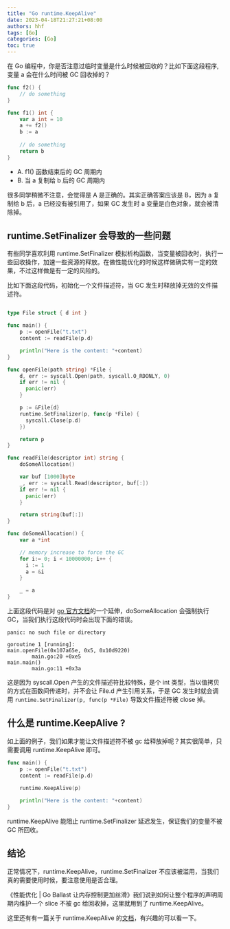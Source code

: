 ```yaml
---
title: "Go runtime.KeepAlive"
date: 2023-04-18T21:27:21+08:00
authors: hhf
tags: [Go] 
categories: [Go]
toc: true
---
```


在 Go 编程中，你是否注意过临时变量是什么时候被回收的？比如下面这段程序, 变量 a 会在什么时间被 GC 回收掉的？

```go
func f2() {
    // do something
}

func f1() int {
    var a int = 10
    a += f2()
    b := a
    
    // do something
    return b
}
```

* A. f1() 函数结束后的 GC 周期内
* B. 当 a 复制给 b 后的 GC 周期内

很多同学稍微不注意，会觉得是 A 是正确的。其实正确答案应该是 B，因为 a 复制给 b 后，a 已经没有被引用了，如果 GC 发生时 a 变量是白色对象，就会被清除掉。

## runtime.SetFinalizer 会导致的一些问题

有些同学喜欢利用 runtime.SetFinalizer 模拟析构函数，当变量被回收时，执行一些回收操作，加速一些资源的释放。在做性能优化的时候这样做确实有一定的效果，不过这样做是有一定的风险的。

比如下面这段代码，初始化一个文件描述符，当 GC 发生时释放掉无效的文件描述符。

```go

type File struct { d int }

func main() {
    p := openFile("t.txt")
    content := readFile(p.d)

    println("Here is the content: "+content)
}

func openFile(path string) *File {
    d, err := syscall.Open(path, syscall.O_RDONLY, 0)
    if err != nil {
      panic(err)
    }

    p := &File{d}
    runtime.SetFinalizer(p, func(p *File) {
      syscall.Close(p.d)
    })

    return p
}

func readFile(descriptor int) string {
    doSomeAllocation()

    var buf [1000]byte
    _, err := syscall.Read(descriptor, buf[:])
    if err != nil {
      panic(err)
    }

    return string(buf[:])
}

func doSomeAllocation() {
    var a *int

    // memory increase to force the GC
    for i:= 0; i < 10000000; i++ {
      i := 1
      a = &i
    }

    _ = a
}
```

上面这段代码是对 [go 官方文档](https://pkg.go.dev/runtime#KeepAlive "go 官方文档")的一个延伸，doSomeAllocation 会强制执行 GC，当我们执行这段代码时会出现下面的错误。

```
panic: no such file or directory

goroutine 1 [running]:
main.openFile(0x107a65e, 0x5, 0x10d9220)
        main.go:20 +0xe5
main.main()
        main.go:11 +0x3a
```

这是因为 syscall.Open 产生的文件描述符比较特殊，是个 int 类型，当以值拷贝的方式在函数间传递时，并不会让 File.d 产生引用关系，于是 GC 发生时就会调用 `runtime.SetFinalizer(p, func(p *File)` 导致文件描述符被 close 掉。

## 什么是 runtime.KeepAlive ?

如上面的例子，我们如果才能让文件描述符不被 gc 给释放掉呢？其实很简单，只需要调用 runtime.KeepAlive 即可。

```go
func main() {
    p := openFile("t.txt")
    content := readFile(p.d)
    
    runtime.KeepAlive(p)

    println("Here is the content: "+content)
}
```

runtime.KeepAlive 能阻止 runtime.SetFinalizer 延迟发生，保证我们的变量不被 GC 所回收。

## 结论

正常情况下，runtime.KeepAlive，runtime.SetFinalizer 不应该被滥用，当我们真的需要使用时候，要注意使用是否合理。

《性能优化 | Go Ballast 让内存控制更加丝滑》我们说到如何让整个程序的声明周期内维护一个 slice 不被 gc 给回收掉，这里就用到了 runtime.KeepAlive。

这里还有有一篇关于 runtime.KeepAlive 的[文档](https://medium.com/a-journey-with-go/go-keeping-a-variable-alive-c28e3633673a "文档")，有兴趣的可以看一下。
